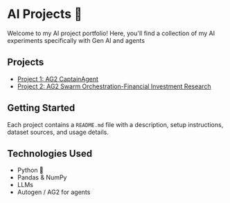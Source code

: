 # AI Projects 🚀

Welcome to my AI project portfolio! Here, you'll find a collection of my AI experiments specifically with Gen AI and agents

## Projects
- [Project 1: AG2 CaptainAgent](AG2_CaptainAgent/README.md)
- [Project 2: AG2 Swarm Orchestration-Financial Investment Research](AG2_Swarm/README.md)


## Getting Started
Each project contains a `README.md` file with a description, setup instructions, dataset sources, and usage details.

## Technologies Used
- Python 🐍
- Pandas & NumPy
- LLMs
- Autogen / AG2 for agents

